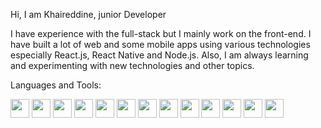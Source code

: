 Hi, I am Khaireddine, junior Developer

I have experience with the full-stack but I mainly work on the front-end. I have built a lot of web and some mobile apps using various technologies especially React.js, React Native and Node.js. Also, I am always learning and experimenting with new technologies and other topics.




Languages and Tools:


<img width="30px" height="30px" src="https://github.com/khaireddine24/khaireddine24/assets/152701264/213689f5-b80f-4d83-880d-73eacc2e919f">        
<img width="30px" height="30px" src="https://github.com/khaireddine24/khaireddine24/assets/152701264/7e40890d-91dc-40a6-ae4f-ef2fe6aae5e1">                                                              
<img width="30px" height="30px" src="https://github.com/khaireddine24/khaireddine24/assets/152701264/64de74de-97fa-403d-a117-4b7b30b39e8b">
<img width="30px" height="30px" src="https://github.com/khaireddine24/khaireddine24/assets/152701264/c1192059-0d9a-4084-a952-c95feb8e6ef4">
<img width="30px" height="30px" src="https://github.com/khaireddine24/khaireddine24/assets/152701264/8a43cd6b-0a8f-4c69-8d65-cebeb06ea703">
<img width="30px" height="30px" src="https://github.com/khaireddine24/khaireddine24/assets/152701264/bc1243cd-c7f7-4af0-b8f8-d468f8cc01ff">
<img width="30px" height="30px" src="https://github.com/khaireddine24/khaireddine24/assets/152701264/daaaa431-998b-43e3-ae2d-c596149517c0">
<img width="30px" height="30px" src="https://github.com/khaireddine24/khaireddine24/assets/152701264/1eca2e5c-c285-46fc-a14a-a28eca0e099b">
<img width="30px" height="30px" src="https://github.com/khaireddine24/khaireddine24/assets/152701264/eaacf27b-bda7-4d1e-a0c3-49b797d58f95">
<img width="30px" height="30px" src="https://github.com/khaireddine24/khaireddine24/assets/152701264/6963021b-6b54-457c-8cbc-4b074e859938">
<img width="30px" height="30px" src="https://github.com/khaireddine24/khaireddine24/assets/152701264/97551931-b502-42b0-a734-346fa401ca99">
<img width="30px" height="30px" src="https://github.com/khaireddine24/khaireddine24/assets/152701264/5f2aa329-4ab0-49d3-8dc0-cc7d9a6d647f">
<img width="30px" height="30px" src="https://github.com/khaireddine24/khaireddine24/assets/152701264/9d393e26-a152-4015-963b-9fdf2f536586">
















